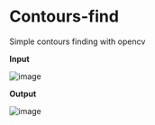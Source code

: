 # Contours-find
Simple contours finding with opencv

**Input**

![image](https://user-images.githubusercontent.com/99027230/193787453-341f6a7a-4a35-4dc4-9618-ef139875fbd2.png)

**Output**

![image](https://user-images.githubusercontent.com/99027230/193787545-63079106-4532-48d2-93e8-b2be1e030699.png)
